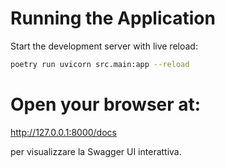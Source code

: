 # Running the Application

Start the development server with live reload:

```bash
poetry run uvicorn src.main:app --reload
```

# Open your browser at:

http://127.0.0.1:8000/docs

per visualizzare la Swagger UI interattiva.
